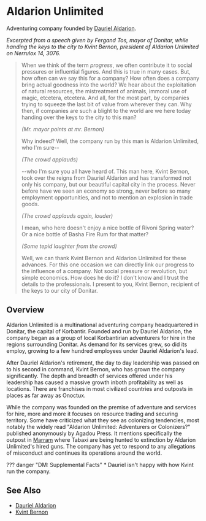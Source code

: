 # Aldarion Unlimited

Adventuring company founded by [Dauriel Aldarion](../npcs/dauriel-aldarion.md).

*Excerpted from a speech given by Fergand Tos, mayor of Donitar, while handing the keys to the city to Kvint Bernon, president of Aldarion Unlimited on Nerrulox 14, 3076.*

> When we think of the term *progress*, we often contribute it to social pressures or influential figures. And this is true in many cases. But, how often can we say this for a company? How often does a company bring actual goodness into the world? We hear about the exploitation of natural resources, the mistreatment of animals, immoral use of magic, etcetera, etcetera. And all, for the most part, by companies trying to squeeze the last bit of value from wherever they can. Why then, if companies are such a blight to the world are we here today handing over the keys to the city to this man?
> 
> *(Mr. mayor points at mr. Bernon)*
> 
> Why indeed? Well, the company run by this man is Aldarion Unlimited, who I'm sure--
> 
> *(The crowd applauds)*
> 
> --who I'm sure you all have heard of. This man here, Kvint Bernon, took over the reigns from Dauriel Aldarion and has transformed not only his company, but our beautiful capital city in the process. Never before have we seen an economy so strong, never before so many employment opportunities, and not to mention an explosion in trade goods.
> 
> *(The crowd applauds again, louder)*
> 
> I mean, who here doesn't enjoy a nice bottle of Rivoni Spring water? Or a nice bottle of Basha Fire Rum for that matter?
> 
> *(Some tepid laughter from the crowd)*
> 
> Well, we can thank Kvint Bernon and Aldarion Unlimited for these advances. For this one occasion we can directly link our progress to the influence of a company. Not social pressure or revolution, but simple economics. How does he do it? I don't know and I trust the details to the professionals. I present to you, Kvint Bernon, recipient of the keys to our city of Donitar.

## Overview

Aldarion Unlimited is a multinational adventuring company headquartered in Donitar, the capital of Korbantir. Founded and run by Dauriel Aldarion, the company began as a group of local Korbantirian adventurers for hire in the regions surrounding Donitar. As demand for its services grew, so did its employ, growing to a few hundred employees under Dauriel Aldarion's lead.

After Dauriel Aldarion's retirement, the day to day leadership was passed on to his second in command, Kvint Bernon, who has grown the company significantly. The depth and breadth of services offered under his leadership has caused a massive growth inboth profitability as well as locations. There are franchises in most civilized countries and outposts in places as far away as Onoctux.

While the company was founded on the premise of adventure and services for hire, more and more it focuses on resource trading and securing territory. Some have criticized what they see as colonizing tendencies, most notably the widely read "Aldarion Unlimited: Adventurers or Colonizers?" published anonymously by Agadou Press. It mentions specifically the outpost in [Marram](../../../geography/countries/marram.md) where Tabaxi are being hunted to extinction by Aldarion Unlimited's hired guns. The company has yet to respond to any allegations of misconduct and continues its operations around the world.

??? danger "DM: Supplemental Facts"
    * Dauriel isn't happy with how Kvint run the company.

## See Also

* [Dauriel Aldarion](../npcs/dauriel-aldarion.md)
* [Kvint Bernon](../npcs/kvint-bernon.md)
